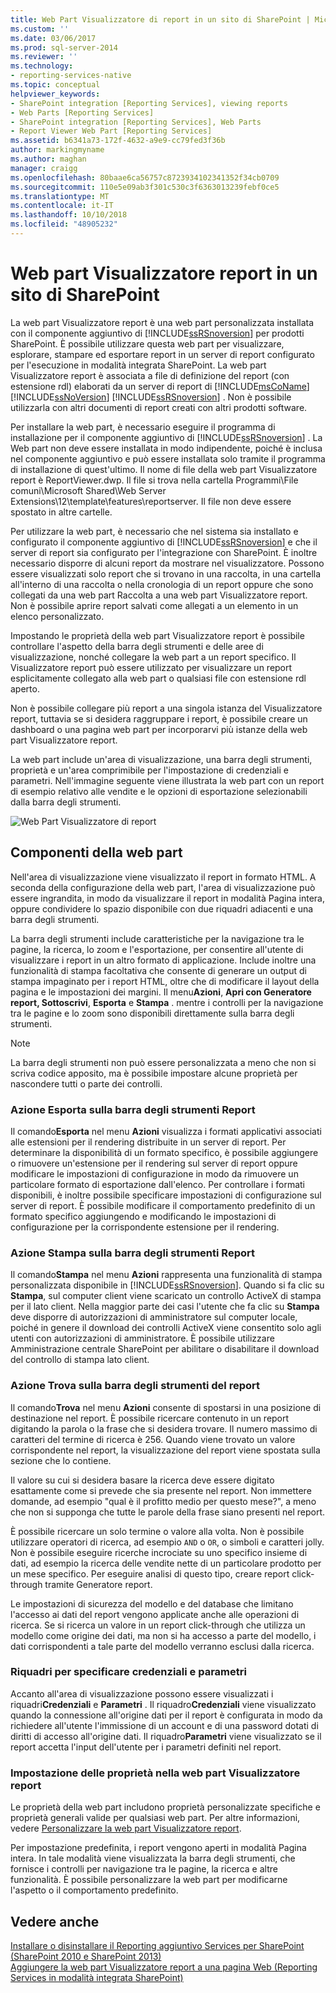 ```yaml
---
title: Web Part Visualizzatore di report in un sito di SharePoint | Microsoft Docs
ms.custom: ''
ms.date: 03/06/2017
ms.prod: sql-server-2014
ms.reviewer: ''
ms.technology:
- reporting-services-native
ms.topic: conceptual
helpviewer_keywords:
- SharePoint integration [Reporting Services], viewing reports
- Web Parts [Reporting Services]
- SharePoint integration [Reporting Services], Web Parts
- Report Viewer Web Part [Reporting Services]
ms.assetid: b6341a73-172f-4632-a9e9-cc79fed3f36b
author: markingmyname
ms.author: maghan
manager: craigg
ms.openlocfilehash: 80baae6ca56757c8723934102341352f34cb0709
ms.sourcegitcommit: 110e5e09ab3f301c530c3f6363013239febf0ce5
ms.translationtype: MT
ms.contentlocale: it-IT
ms.lasthandoff: 10/10/2018
ms.locfileid: "48905232"
---
```

# <a name="report-viewer-web-part-on-a-sharepoint-site"></a>Web part Visualizzatore report in un sito di SharePoint
  La web part Visualizzatore report è una web part personalizzata installata con il componente aggiuntivo di [!INCLUDE[ssRSnoversion](../includes/ssrsnoversion-md.md)] per prodotti SharePoint. È possibile utilizzare questa web part per visualizzare, esplorare, stampare ed esportare report in un server di report configurato per l'esecuzione in modalità integrata SharePoint. La web part Visualizzatore report è associata a file di definizione del report (con estensione rdl) elaborati da un server di report di [!INCLUDE[msCoName](../includes/msconame-md.md)] [!INCLUDE[ssNoVersion](../includes/ssnoversion-md.md)] [!INCLUDE[ssRSnoversion](../includes/ssrsnoversion-md.md)] . Non è possibile utilizzarla con altri documenti di report creati con altri prodotti software.  
  
 Per installare la web part, è necessario eseguire il programma di installazione per il componente aggiuntivo di [!INCLUDE[ssRSnoversion](../includes/ssrsnoversion-md.md)] . La Web part non deve essere installata in modo indipendente, poiché è inclusa nel componente aggiuntivo e può essere installata solo tramite il programma di installazione di quest'ultimo. Il nome di file della web part Visualizzatore report è ReportViewer.dwp. Il file si trova nella cartella Programmi\File comuni\Microsoft Shared\Web Server Extensions\12\template\features\reportserver. Il file non deve essere spostato in altre cartelle.  
  
 Per utilizzare la web part, è necessario che nel sistema sia installato e configurato il componente aggiuntivo di [!INCLUDE[ssRSnoversion](../includes/ssrsnoversion-md.md)] e che il server di report sia configurato per l'integrazione con SharePoint. È inoltre necessario disporre di alcuni report da mostrare nel visualizzatore. Possono essere visualizzati solo report che si trovano in una raccolta, in una cartella all'interno di una raccolta o nella cronologia di un report oppure che sono collegati da una web part Raccolta a una web part Visualizzatore report. Non è possibile aprire report salvati come allegati a un elemento in un elenco personalizzato.  
  
 Impostando le proprietà della web part Visualizzatore report è possibile controllare l'aspetto della barra degli strumenti e delle aree di visualizzazione, nonché collegare la web part a un report specifico. Il Visualizzatore report può essere utilizzato per visualizzare un report esplicitamente collegato alla web part o qualsiasi file con estensione rdl aperto.  
  
 Non è possibile collegare più report a una singola istanza del Visualizzatore report, tuttavia se si desidera raggruppare i report, è possibile creare un dashboard o una pagina web part per incorporarvi più istanze della web part Visualizzatore report.  
  
 La web part include un'area di visualizzazione, una barra degli strumenti, proprietà e un'area comprimibile per l'impostazione di credenziali e parametri. Nell'immagine seguente viene illustrata la web part con un report di esempio relativo alle vendite e le opzioni di esportazione selezionabili dalla barra degli strumenti.  
  
 ![Web Part Visualizzatore di report](media/rs-sharepointrvwebpart.gif "Web Part Visualizzatore di Report")  
  
## <a name="web-part-components"></a>Componenti della web part  
 Nell'area di visualizzazione viene visualizzato il report in formato HTML. A seconda della configurazione della web part, l'area di visualizzazione può essere ingrandita, in modo da visualizzare il report in modalità Pagina intera, oppure condividere lo spazio disponibile con due riquadri adiacenti e una barra degli strumenti.  
  
 La barra degli strumenti include caratteristiche per la navigazione tra le pagine, la ricerca, lo zoom e l'esportazione, per consentire all'utente di visualizzare i report in un altro formato di applicazione. Include inoltre una funzionalità di stampa facoltativa che consente di generare un output di stampa impaginato per i report HTML, oltre che di modificare il layout della pagina e le impostazioni dei margini. Il menu**Azioni**, **Apri con Generatore report, Sottoscrivi**, **Esporta** e **Stampa** . mentre i controlli per la navigazione tra le pagine e lo zoom sono disponibili direttamente sulla barra degli strumenti.  
  
> [!NOTE]  
>  La barra degli strumenti non può essere personalizzata a meno che non si scriva codice apposito, ma è possibile impostare alcune proprietà per nascondere tutti o parte dei controlli.  
  
### <a name="export-action-on-the-report-toolbar"></a>Azione Esporta sulla barra degli strumenti Report  
 Il comando**Esporta** nel menu **Azioni** visualizza i formati applicativi associati alle estensioni per il rendering distribuite in un server di report. Per determinare la disponibilità di un formato specifico, è possibile aggiungere o rimuovere un'estensione per il rendering sul server di report oppure modificare le impostazioni di configurazione in modo da rimuovere un particolare formato di esportazione dall'elenco. Per controllare i formati disponibili, è inoltre possibile specificare impostazioni di configurazione sul server di report. È possibile modificare il comportamento predefinito di un formato specifico aggiungendo e modificando le impostazioni di configurazione per la corrispondente estensione per il rendering.  
  
### <a name="print-action-on-the-report-toolbar"></a>Azione Stampa sulla barra degli strumenti Report  
 Il comando**Stampa** nel menu **Azioni** rappresenta una funzionalità di stampa personalizzata disponibile in [!INCLUDE[ssRSnoversion](../includes/ssrsnoversion-md.md)]. Quando si fa clic su **Stampa**, sul computer client viene scaricato un controllo ActiveX di stampa per il lato client. Nella maggior parte dei casi l'utente che fa clic su **Stampa** deve disporre di autorizzazioni di amministratore sul computer locale, poiché in genere il download dei controlli ActiveX viene consentito solo agli utenti con autorizzazioni di amministratore. È possibile utilizzare Amministrazione centrale SharePoint per abilitare o disabilitare il download del controllo di stampa lato client.  
  
### <a name="find-action-on-the-report-toolbar"></a>Azione Trova sulla barra degli strumenti del report  
 Il comando**Trova** nel menu **Azioni** consente di spostarsi in una posizione di destinazione nel report. È possibile ricercare contenuto in un report digitando la parola o la frase che si desidera trovare. Il numero massimo di caratteri del termine di ricerca è 256. Quando viene trovato un valore corrispondente nel report, la visualizzazione del report viene spostata sulla sezione che lo contiene.  
  
 Il valore su cui si desidera basare la ricerca deve essere digitato esattamente come si prevede che sia presente nel report. Non immettere domande, ad esempio "qual è il profitto medio per questo mese?", a meno che non si supponga che tutte le parole della frase siano presenti nel report.  
  
 È possibile ricercare un solo termine o valore alla volta. Non è possibile utilizzare operatori di ricerca, ad esempio `AND` o `OR`, o simboli e caratteri jolly. Non è possibile eseguire ricerche incrociate su uno specifico insieme di dati, ad esempio la ricerca delle vendite nette di un particolare prodotto per un mese specifico. Per eseguire analisi di questo tipo, creare report click-through tramite Generatore report.  
  
 Le impostazioni di sicurezza del modello e del database che limitano l'accesso ai dati del report vengono applicate anche alle operazioni di ricerca. Se si ricerca un valore in un report click-through che utilizza un modello come origine dei dati, ma non si ha accesso a parte del modello, i dati corrispondenti a tale parte del modello verranno esclusi dalla ricerca.  
  
### <a name="panes-for-specifying-credentials-and-parameters"></a>Riquadri per specificare credenziali e parametri  
 Accanto all'area di visualizzazione possono essere visualizzati i riquadri**Credenziali** e **Parametri** . Il riquadro**Credenziali** viene visualizzato quando la connessione all'origine dati per il report è configurata in modo da richiedere all'utente l'immissione di un account e di una password dotati di diritti di accesso all'origine dati. Il riquadro**Parametri** viene visualizzato se il report accetta l'input dell'utente per i parametri definiti nel report.  
  
### <a name="setting-properties-on-the-report-viewer-web-part"></a>Impostazione delle proprietà nella web part Visualizzatore report  
 Le proprietà della web part includono proprietà personalizzate specifiche e proprietà generali valide per qualsiasi web part. Per altre informazioni, vedere [Personalizzare la web part Visualizzatore report](../../2014/reporting-services/customize-the-report-viewer-web-part.md).  
  
 Per impostazione predefinita, i report vengono aperti in modalità Pagina intera. In tale modalità viene visualizzata la barra degli strumenti, che fornisce i controlli per navigazione tra le pagine, la ricerca e altre funzionalità. È possibile personalizzare la web part per modificarne l'aspetto o il comportamento predefinito.  
  
## <a name="see-also"></a>Vedere anche  
 [Installare o disinstallare il Reporting aggiuntivo Services per SharePoint &#40;SharePoint 2010 e SharePoint 2013&#41;](install-windows/install-or-uninstall-the-reporting-services-add-in-for-sharepoint.md)   
 [Aggiungere la web part Visualizzatore report a una pagina Web &#40;Reporting Services in modalità integrata SharePoint&#41;](report-server-sharepoint/add-reporting-services-content-types-to-a-sharepoint-library.md)  
  
  
